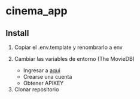 # cinema_app

## Install

<ol>
    <li>Copiar el .env.template y renombrarlo a env</li>
    <li>
        <p>Cambiar las variables de entorno (The MovieDB)</p>
        <ul>
            <li>Ingresar a <a href="https://www.themoviedb.org/">aqui</a></li>
            <li>Crearse una cuenta</li>
            <li>Obtener APIKEY</li>
        </ul>
    </li>
    <li>Clonar repositorio</li>
</ol>

